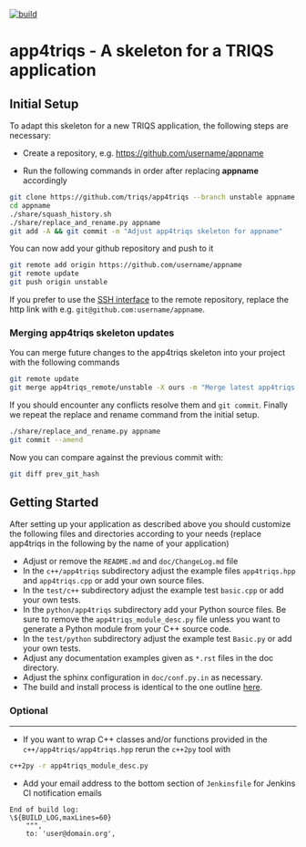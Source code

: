 [![build](https://github.com/TRIQS/app4triqs/workflows/build/badge.svg?branch=notriqs)](https://github.com/TRIQS/app4triqs/actions?query=workflow%3Abuild)

# app4triqs - A skeleton for a TRIQS application

Initial Setup
-------------

To adapt this skeleton for a new TRIQS application, the following steps are necessary:

* Create a repository, e.g. https://github.com/username/appname

* Run the following commands in order after replacing **appname** accordingly

```bash
git clone https://github.com/triqs/app4triqs --branch unstable appname
cd appname
./share/squash_history.sh
./share/replace_and_rename.py appname
git add -A && git commit -m "Adjust app4triqs skeleton for appname"
```

You can now add your github repository and push to it

```bash
git remote add origin https://github.com/username/appname
git remote update
git push origin unstable
```

If you prefer to use the [SSH interface](https://help.github.com/en/articles/connecting-to-github-with-ssh)
to the remote repository, replace the http link with e.g. `git@github.com:username/appname`.

### Merging app4triqs skeleton updates ###

You can merge future changes to the app4triqs skeleton into your project with the following commands

```bash
git remote update
git merge app4triqs_remote/unstable -X ours -m "Merge latest app4triqs skeleton changes"
```

If you should encounter any conflicts resolve them and `git commit`.
Finally we repeat the replace and rename command from the initial setup.

```bash
./share/replace_and_rename.py appname
git commit --amend
```

Now you can compare against the previous commit with: 
```bash
git diff prev_git_hash
````

Getting Started
---------------

After setting up your application as described above you should customize the following files and directories
according to your needs (replace app4triqs in the following by the name of your application)

* Adjust or remove the `README.md` and `doc/ChangeLog.md` file
* In the `c++/app4triqs` subdirectory adjust the example files `app4triqs.hpp` and `app4triqs.cpp` or add your own source files.
* In the `test/c++` subdirectory adjust the example test `basic.cpp` or add your own tests.
* In the `python/app4triqs` subdirectory add your Python source files.
  Be sure to remove the `app4triqs_module_desc.py` file unless you want to generate a Python module from your C++ source code.
* In the `test/python` subdirectory adjust the example test `Basic.py` or add your own tests.
* Adjust any documentation examples given as `*.rst` files in the doc directory.
* Adjust the sphinx configuration in `doc/conf.py.in` as necessary.
* The build and install process is identical to the one outline [here](https://triqs.github.io/app4triqs/unstable/install.html).

### Optional ###
----------------

* If you want to wrap C++ classes and/or functions provided in the `c++/app4triqs/app4triqs.hpp` rerun the `c++2py` tool with
```bash
c++2py -r app4triqs_module_desc.py
```
* Add your email address to the bottom section of `Jenkinsfile` for Jenkins CI notification emails
```
End of build log:
\${BUILD_LOG,maxLines=60}
    """,
    to: 'user@domain.org',
```
